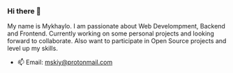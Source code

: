 ### Hi there 👋

My name is Mykhaylo. I am passionate about Web Develompment, Backend and Frontend. Currently working on some personal projects and looking forward to collaborate. 
Also want to participate in Open Source projects and level up my skills.

- 📫 Email: mskiy@protonmail.com
<!--
**RezurEcliip/RezurEcliip** is a ✨ _special_ ✨ repository because its `README.md` (this file) appears on your GitHub profile.

Here are some ideas to get you started:

- 🔭 I’m currently working on ...
- 🌱 I’m currently learning ...
- 👯 I’m looking to collaborate on ...
- 🤔 I’m looking for help with ...
- 💬 Ask me about ...

- 😄 Pronouns: ...
- ⚡ Fun fact: ...
-->
